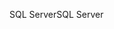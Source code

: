 <span data-ttu-id="244e9-101">SQL Server</span><span class="sxs-lookup"><span data-stu-id="244e9-101">SQL Server</span></span>